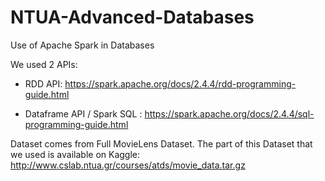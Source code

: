 # NTUA-Advanced-Databases

Use of Apache Spark in Databases

We used 2 APIs:

- RDD API: https://spark.apache.org/docs/2.4.4/rdd-programming-guide.html

- Dataframe API / Spark SQL : https://spark.apache.org/docs/2.4.4/sql-programming-guide.html


Dataset comes from Full MovieLens Dataset. The part of this Dataset that we used is available on Kaggle: http://www.cslab.ntua.gr/courses/atds/movie_data.tar.gz 
